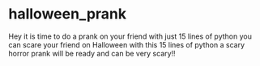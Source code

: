 # halloween_prank
Hey it is time to do a prank on your friend with just 15 lines of python you can scare your friend on Halloween with this 15 lines of python a scary horror prank will be ready and can be very scary!!
